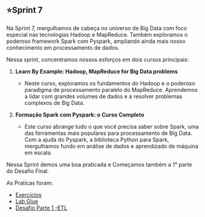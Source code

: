 ## ⭐Sprint 7

Na Sprint 7, mergulhamos de cabeça no universo de Big Data com foco especial nas tecnologias Hadoop e MapReduce. Também exploramos o poderoso framework Spark com Pyspark, ampliando ainda mais nosso conhecimento em processamento de dados.


Nessa sprint, concentramos nossos esforços em dois cursos principais:

1. **Learn By Example: Hadoop, MapReduce for Big Data problems**
   - Neste curso, exploramos os fundamentos do Hadoop e o poderoso paradigma de processamento paralelo do MapReduce. Aprendemos a lidar com grandes volumes de dados e a resolver problemas complexos de Big Data.

2. **Formação Spark com Pyspark: o Curso Completo**
   - Este curso abrange tudo o que você precisa saber sobre Spark, uma das ferramentas mais populares para processamento de Big Data. Com a ajuda do Pyspark, a biblioteca Python para Spark, mergulhamos fundo em análise de dados e aprendizado de máquina em escala.

Nessa Sprint demos uma boa praticada e Começamos também a 1° parte do Desafio Final.

As Praticas foram:

* [Exercícios](https://github.com/CarlosRyan07/Programa-Bolsas-CompassUOL/blob/main/Sprint_7/Exercicios)
* [Lab Glue](https://github.com/CarlosRyan07/Programa-Bolsas-CompassUOL/blob/main/Sprint_7/Lab_Glue)
* [Desafio Parte 1 -ETL](https://github.com/CarlosRyan07/Programa-Bolsas-CompassUOL/blob/main/Sprint_7/Desafio1-ETL)
